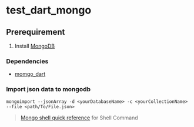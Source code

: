 # test_dart_mongo

## Prerequirement
1. Install [MongoDB](https://docs.mongodb.com/manual/administration/install-community/)

### Dependencies
- [momgo_dart](https://pub.dev/packages/mongo_dart/install)

### Import json data to mongodb
```
mongoimport --jsonArray -d <yourDatabaseName> -c <yourCollectionName> --file <path/To/File.json>
```

> [Mongo shell quick reference](https://docs.mongodb.com/manual/reference/mongo-shell/) for Shell Command
